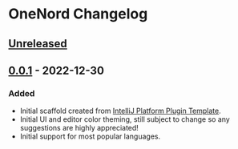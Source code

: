 <!-- Keep a Changelog guide -> https://keepachangelog.com -->

# OneNord Changelog

## [Unreleased]

## [0.0.1] - 2022-12-30

### Added
- Initial scaffold created from [IntelliJ Platform Plugin Template](https://github.com/JetBrains/intellij-platform-plugin-template).
- Initial UI and editor color theming, still subject to change so any suggestions are highly appreciated!
- Initial support for most popular languages.

[Unreleased]: https://github.com/rmehri01/onenord-jetbrains/compare/v0.0.1...HEAD
[0.0.1]: https://github.com/rmehri01/onenord-jetbrains/commits/v0.0.1
